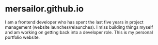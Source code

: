 # mersailor.github.io

I am a frontend developer who has spent the last five years in project management (website launches/relaunches). I miss building things myself and am working on getting back into a developer role. This is my personal portfolio website.
